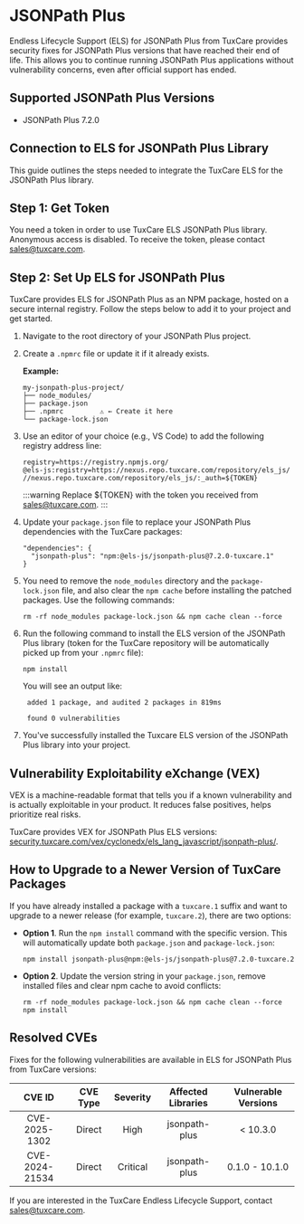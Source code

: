 # JSONPath Plus

Endless Lifecycle Support (ELS) for JSONPath Plus from TuxCare provides security fixes for JSONPath Plus versions that have reached their end of life. This allows you to continue running JSONPath Plus applications without vulnerability concerns, even after official support has ended.

## Supported JSONPath Plus Versions

* JSONPath Plus 7.2.0

## Connection to ELS for JSONPath Plus Library

This guide outlines the steps needed to integrate the TuxCare ELS for the JSONPath Plus library.

## Step 1: Get Token

You need a token in order to use TuxCare ELS JSONPath Plus library. Anonymous access is disabled. To receive the token, please contact [sales@tuxcare.com](mailto:sales@tuxcare.com).

## Step 2: Set Up ELS for JSONPath Plus

TuxCare provides ELS for JSONPath Plus as an NPM package, hosted on a secure internal registry. Follow the steps below to add it to your project and get started.

1. Navigate to the root directory of your JSONPath Plus project.
2. Create a `.npmrc` file or update it if it already exists.

   **Example:**

   ```text
   my-jsonpath-plus-project/
   ├── node_modules/
   ├── package.json
   ├── .npmrc         ⚠️ ← Create it here
   └── package-lock.json
   ```

3. Use an editor of your choice (e.g., VS Code) to add the following registry address line:

   <CodeWithCopy>

   ```text
   registry=https://registry.npmjs.org/
   @els-js:registry=https://nexus.repo.tuxcare.com/repository/els_js/
   //nexus.repo.tuxcare.com/repository/els_js/:_auth=${TOKEN}
   ```

   </CodeWithCopy>

   :::warning
   Replace ${TOKEN} with the token you received from [sales@tuxcare.com](mailto:sales@tuxcare.com).
   :::

4. Update your `package.json` file to replace your JSONPath Plus dependencies with the TuxCare packages:

   <CodeWithCopy>

   ```text
   "dependencies": {
     "jsonpath-plus": "npm:@els-js/jsonpath-plus@7.2.0-tuxcare.1"
   }
   ```

   </CodeWithCopy>

5. You need to remove the `node_modules` directory and the `package-lock.json` file, and also clear the `npm cache` before installing the patched packages. Use the following commands:
   
   <CodeWithCopy>

   ```text
   rm -rf node_modules package-lock.json && npm cache clean --force
   ```

   </CodeWithCopy>

6. Run the following command to install the ELS version of the JSONPath Plus library (token for the TuxCare repository will be automatically picked up from your `.npmrc` file):

   <CodeWithCopy>

   ```text
   npm install
   ```

   </CodeWithCopy>

   You will see an output like:

   ```text
    added 1 package, and audited 2 packages in 819ms

    found 0 vulnerabilities
   ```

7. You've successfully installed the Tuxcare ELS version of the JSONPath Plus library into your project.

## Vulnerability Exploitability eXchange (VEX) 

VEX is a machine-readable format that tells you if a known vulnerability and is actually exploitable in your product. It reduces false positives, helps prioritize real risks.

TuxCare provides VEX for JSONPath Plus ELS versions: [security.tuxcare.com/vex/cyclonedx/els_lang_javascript/jsonpath-plus/](https://security.tuxcare.com/vex/cyclonedx/els_lang_javascript/jsonpath-plus/).

## How to Upgrade to a Newer Version of TuxCare Packages

If you have already installed a package with a `tuxcare.1` suffix and want to upgrade to a newer release (for example, `tuxcare.2`), there are two options:

* **Option 1**. Run the `npm install` command with the specific version. This will automatically update both `package.json` and `package-lock.json`:

  <CodeWithCopy>

  ```text
  npm install jsonpath-plus@npm:@els-js/jsonpath-plus@7.2.0-tuxcare.2
  ```

  </CodeWithCopy>

* **Option 2**. Update the version string in your `package.json`, remove installed files and clear npm cache to avoid conflicts:

  <CodeWithCopy>

  ```text
  rm -rf node_modules package-lock.json && npm cache clean --force
  npm install
  ```

  </CodeWithCopy>

## Resolved CVEs

Fixes for the following vulnerabilities are available in ELS for JSONPath Plus from TuxCare versions:

| CVE ID         | CVE Type | Severity | Affected Libraries | Vulnerable Versions |
| :------------: | :------: |:--------:|:------------------:| :----------------: |
| CVE-2025-1302  | Direct   | High     | jsonpath-plus     | < 10.3.0          |
| CVE-2024-21534 | Direct   | Critical | jsonpath-plus     | 0.1.0 - 10.1.0    |

If you are interested in the TuxCare Endless Lifecycle Support, contact [sales@tuxcare.com](mailto:sales@tuxcare.com).

